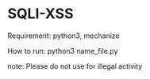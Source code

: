 # SQLI-XSS
Requirement: python3, mechanize

How to run: python3 name_file.py

note: Please do not use for illegal activity
